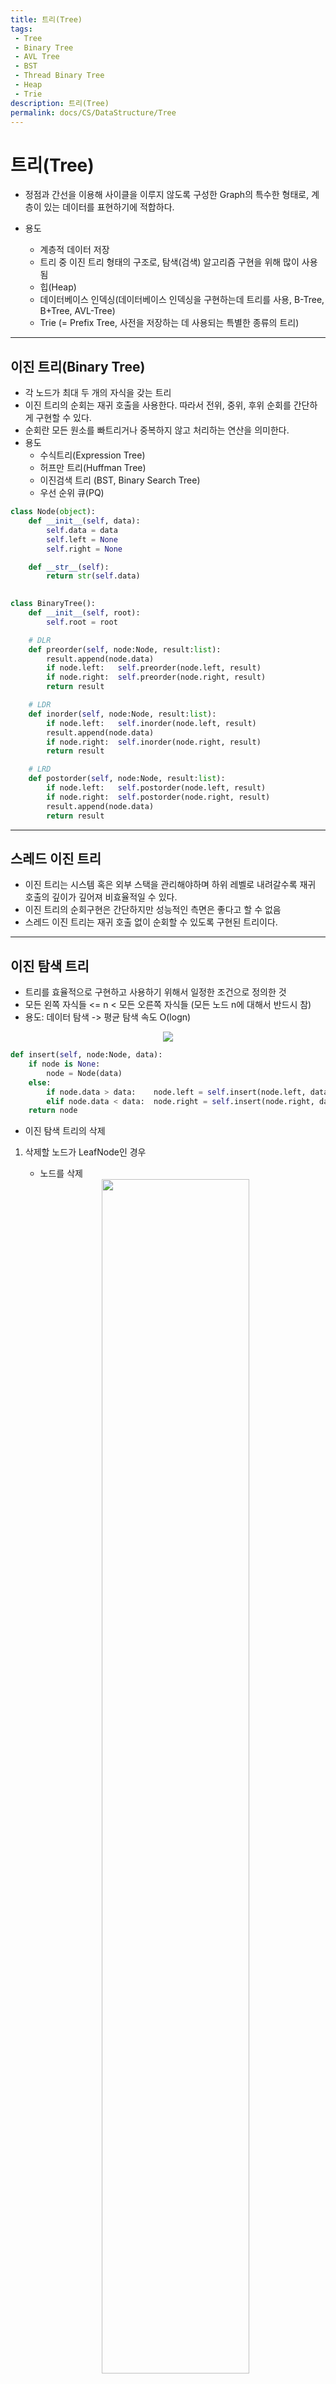 ```yaml
---
title: 트리(Tree)
tags: 
 - Tree
 - Binary Tree
 - AVL Tree
 - BST
 - Thread Binary Tree
 - Heap
 - Trie
description: 트리(Tree)
permalink: docs/CS/DataStructure/Tree
---
```


# 트리(Tree)

- 정점과 간선을 이용해 사이클을 이루지 않도록 구성한 Graph의 특수한 형태로, 계층이 있는 데이터를 표현하기에 적합하다.

- 용도
    - 계층적 데이터 저장
    - 트리 중 이진 트리 형태의 구조로, 탐색(검색) 알고리즘 구현을 위해 많이 사용됨 
    - 힙(Heap) 
    - 데이터베이스 인덱싱(데이터베이스 인덱싱을 구현하는데 트리를 사용, B-Tree, B+Tree, AVL-Tree)
    - Trie (= Prefix Tree, 사전을 저장하는 데 사용되는 특별한 종류의 트리)

---
## 이진 트리(Binary Tree)
- 각 노드가 최대 두 개의 자식을 갖는 트리
- 이진 트리의 순회는 재귀 호출을 사용한다. 따라서 전위, 중위, 후위 순회를 간단하게 구현할 수 있다. 
- 순회란 모든 원소를 빠트리거나 중복하지 않고 처리하는 연산을 의미한다.
- 용도
    - 수식트리(Expression Tree)
    - 허프만 트리(Huffman Tree)
    - 이진검색 트리 (BST, Binary Search Tree)
    - 우선 순위 큐(PQ)
    
```python
class Node(object):
    def __init__(self, data):
        self.data = data
        self.left = None
        self.right = None

    def __str__(self):
        return str(self.data)
        

class BinaryTree():
    def __init__(self, root):
        self.root = root

    # DLR
    def preorder(self, node:Node, result:list):
        result.append(node.data)
        if node.left:   self.preorder(node.left, result)
        if node.right:  self.preorder(node.right, result)
        return result

    # LDR
    def inorder(self, node:Node, result:list):
        if node.left:   self.inorder(node.left, result)
        result.append(node.data)
        if node.right:  self.inorder(node.right, result)
        return result

    # LRD
    def postorder(self, node:Node, result:list):
        if node.left:   self.postorder(node.left, result)
        if node.right:  self.postorder(node.right, result)
        result.append(node.data)
        return result
```
---
## 스레드 이진 트리
- 이진 트리는 시스템 혹은 외부 스택을 관리해야하며 하위 레벨로 내려갈수록 재귀 호출의 깊이가 깊어져 비효율적일 수 있다.
- 이진 트리의 순회구현은 간단하지만 성능적인 측면은 좋다고 할 수 없음
- 스레드 이진 트리는 재귀 호출 없이 순회할 수 있도록 구현된 트리이다.

---
## 이진 탐색 트리
- 트리를 효율적으로 구현하고 사용하기 위해서 일정한 조건으로 정의한 것
- 모든 왼쪽 자식들 <= n < 모든 오른쪽 자식들 (모든 노드 n에 대해서 반드시 참)
- 용도: 데이터 탐색 -> 평균 탐색 속도 O(logn)

<center><img src='https://blog.penjee.com/wp-content/uploads/2015/11/binary-search-tree-sorted-array-animation.gif'></center>

```python
def insert(self, node:Node, data):
    if node is None:
        node = Node(data)
    else:
        if node.data > data:    node.left = self.insert(node.left, data)
        elif node.data < data:  node.right = self.insert(node.right, data)
    return node
```

- 이진 탐색 트리의 삭제

1. 삭제할 노드가 LeafNode인 경우
    - 노드를 삭제

    <center><img src='https://img1.daumcdn.net/thumb/R1280x0/?scode=mtistory2&fname=https%3A%2F%2Fblog.kakaocdn.net%2Fdn%2FeudyFG%2Fbtq2GXflqdC%2FTvIXkjTgEWoVoyvOv4xQN1%2Fimg.png' width='70%'></center>
    
    ```python
    if self.current_node.left == None and self.current_noderight == None:
        if value < self.parent.value:
            self.parent.left = None
        else:
            self.parent.right = None
    ```

2. 삭제할 노드의 자식이 하나인 경우
    - 노드를 삭제하고 자식 노드를 삭제된 노드의 부모에 직접 연결

    <center><img src='https://img1.daumcdn.net/thumb/R1280x0/?scode=mtistory2&fname=https%3A%2F%2Fblog.kakaocdn.net%2Fdn%2Fd9YABr%2Fbtq2y4HJBqp%2FDbafbadT1SL5WSnKO6AFLK%2Fimg.png' width='70%'></center>

3. 삭제할 노드의 자식이 둘인 경우
    
    1. 삭제할 노드를 찾는다
    2. 삭제할 노드의 successor 노드를 찾는다 (successor 노드: right subtree의 최소값)
    3. 삭제할 노드와 successor 노드의 값을 바꾼다
    4. successor 노드를 삭제

    <center><img src='https://img1.daumcdn.net/thumb/R1280x0/?scode=mtistory2&fname=https%3A%2F%2Fblog.kakaocdn.net%2Fdn%2FkYDgz%2Fbtq2BCDKWPR%2FT5wAjm1PwyAAKq9NNYctV0%2Fimg.png' width='70%'></center>

---
## AVL 트리
- 편향트리를 해결하기 위한 것
- 이진 탐색 트리는 좌우 균형이 잘 맞으면 탐색 성능이 높아진다.
- AVL 트리는 각 노드의 왼쪽 서브 트리의 높이와 오른쪽 서브 트리의 높이를 비교하여 트리의 균형을 조절
- BF = hL-hR (왼쪽 서브트리 높이에서 오른쪽 서브트리를 뺀 값)

<center><img src='https://mblogthumb-phinf.pstatic.net/MjAxNzA3MzBfMTcx/MDAxNTAxMzUyNzY0NDU1.qcfo5s1QBTAyzd-AcnBqo0t0cPsAdimQNtzWxDfdpoUg.XELErDPsGEIXtnYmmEMdmks_p689jXplNJDgiwdu6P0g.PNG.dhdh6190/AVL14.png?type=w800' width='60%'></center>

---
## Heap
- 노드중에서 키값이 가장 큰 노드나 가장 작은 노드를 찾기 위해 만든 자료구조
- 최소힙(Min Heap), 최대힙(Max Heap)

---
## 트라이(Trie, 접두사 트리 = Prefix Tree)
- 각 노드의 문자를 저장하는 자료구조
- 트리를 아래쪽으로 순회하면 단어가 나온다.
- 접두사를 빠르게 찾아보기 위한 방식, 모든 언어를 트라이에 저장해 놓는 방식
- 유효한 단어 집합을 이용하는 문제들을 최적화 할 수 있음

